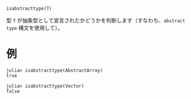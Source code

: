 ```
isabstracttype(T)
```

型 `T` が抽象型として宣言されたかどうかを判断します（すなわち、`abstract type` 構文を使用して）。

# 例

```jldoctest
julia> isabstracttype(AbstractArray)
true

julia> isabstracttype(Vector)
false
```
